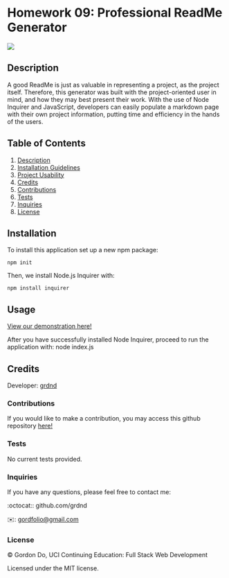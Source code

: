 # Homework 09: Professional ReadMe Generator

<img src='https://img.shields.io/badge/License-MIT-blue.svg'>

## Description

A good ReadMe is just as valuable in representing a project, as the project itself. Therefore, this generator was built with the project-oriented user in mind, and how they may best present their work. With the use of Node Inquirer and JavaScript, developers can easily populate a markdown page with their own project information, putting time and efficiency in the hands of the users.

## Table of Contents

1. [Description](#description)
2. [Installation Guidelines](#installation)
3. [Project Usability](#usage)
4. [Credits](#credits)
5. [Contributions](#contributions)
6. [Tests](#tests)
7. [Inquiries](#inquiries)
8. [License](#license)

## Installation

To install this application set up a new npm package:

    npm init

Then, we install Node.js Inquirer with:

    npm install inquirer

## Usage

[View our demonstration here!](https://youtu.be/gTQmtAIwNY4)

After you have successfully installed Node Inquirer, proceed to run the application with:
node index.js

## Credits

Developer: [grdnd](https://github.com/grdnd)

### Contributions

If you would like to make a contribution, you may access this github repository [here!](github.com/grdnd/)

### Tests

No current tests provided.

### Inquiries

If you have any questions, please feel free to contact me:

:octocat:: github.com/grdnd

:envelope:: gordfolio@gmail.com

### License

© Gordon Do, UCI Continuing Education: Full Stack Web Development

Licensed under the MIT license.
